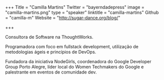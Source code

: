 +++
Title = "Camilla Martins"
Twitter = "bayerndadepress"
image = "camilla-martins.png"
type = "speaker"
linktitle = "camilla-martins"
Github = "camilla-m"
Website = "http://sugar-dance.org/blog/"

+++

Consultora de Software na ThoughtWorks.

Programadora com foco em fullstack development, utilização de metodologias ágeis e princípios de DevOps.

Fundadora da iniciativa NodeGirls, coordenadora do Google Developer Group Porto Alegre, líder local do Women Techmakers do Google e palestrante em eventos de comunidade dev.

